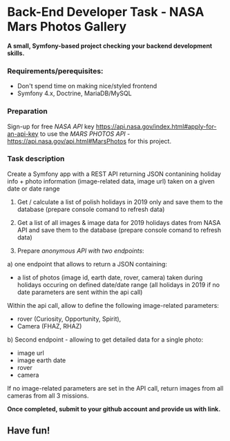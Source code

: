 # Back-End Developer Task -  NASA Mars Photos Gallery

**A small, Symfony-based project checking your backend development skills.** 



### Requirements/perequisites:
* Don't spend time on making nice/styled frontend
* Symfony 4.x, Doctrine, MariaDB/MySQL



### Preparation
Sign-up for free *NASA API* key https://api.nasa.gov/index.html#apply-for-an-api-key
to use the *MARS PHOTOS API* - https://api.nasa.gov/api.html#MarsPhotos for this project.






### Task description
Create a Symfony app with a REST API returning JSON contanining holiday info + photo information (image-related data, image url) taken on a given date or date range



1. Get / calculate a list of polish holidays in 2019 only and save them to the database (prepare console comand to refresh data)

2. Get a list of all images & image data for 2019 holidays dates from NASA API and save them to the database (prepare console comand to refresh data)

3. Prepare *anonymous API with two endpoints*:

a) one endpoint that allows to return a JSON containing:

* a list of photos (image id, earth date, rover, camera) taken during holidays occuring on defined date/date range (all holidays in 2019 if no date parameters are sent within the api call)

Within the api call, allow to define the following image-related parameters:
* rover (Curiosity, Opportunity, Spirit), 
* Camera (FHAZ, RHAZ)

b)  Second endpoint - allowing to get detailed data for a single photo:
* image url
* image earth date
* rover
* camera

If no image-related parameters are set in the API call, return images from all cameras from all 3 missions.




**Once completed, submit to your github account and provide us with link.**

## Have fun!
